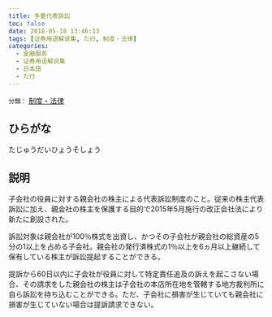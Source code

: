 ```yaml
---
title: 多重代表訴訟
toc: false
date: 2018-05-18 13:46:13
tags: [证券用语解说集, た行, 制度・法律]
categories:
  - 金融服务
  - 证券用语解说集
  - 日本語
  - た行
---
```


`分類：` [制度・法律](/tags/制度・法律/)

## ひらがな

たじゅうだいひょうそしょう

## 説明

子会社の役員に対する親会社の株主による代表訴訟制度のこと。従来の株主代表訴訟に加え、親会社の株主を保護する目的で2015年5月施行の改正会社法により新たに創設された。

訴訟対象は親会社が100％株式を出資し、かつその子会社が親会社の総資産の5分の1以上を占める子会社。親会社の発行済株式の1％以上を6ヵ月以上継続して保有している株主が訴訟提起することができる。

提訴から60日以内に子会社が役員に対して特定責任追及の訴えを起こさない場合、その請求をした親会社の株主は子会社の本店所在地を管轄する地方裁判所に自ら訴訟を持ち込むことができる。ただ、子会社に損害が生じていても親会社に損害が生じていない場合は提訴請求できない。
